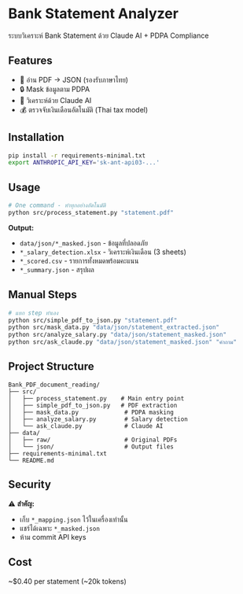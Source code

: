 # Bank Statement Analyzer

ระบบวิเคราะห์ Bank Statement ด้วย Claude AI + PDPA Compliance

## Features

- 📄 อ่าน PDF → JSON (รองรับภาษาไทย)
- 🔒 Mask ข้อมูลตาม PDPA
- 🤖 วิเคราะห์ด้วย Claude AI
- 💰 ตรวจจับเงินเดือนอัตโนมัติ (Thai tax model)

## Installation

```bash
pip install -r requirements-minimal.txt
export ANTHROPIC_API_KEY='sk-ant-api03-...'
```

## Usage

```bash
# One command - ทำทุกอย่างอัตโนมัติ
python src/process_statement.py "statement.pdf"
```

**Output:** 
- `data/json/*_masked.json` - ข้อมูลที่ปลอดภัย
- `*_salary_detection.xlsx` - วิเคราะห์เงินเดือน (3 sheets)
- `*_scored.csv` - รายการทั้งหมดพร้อมคะแนน
- `*_summary.json` - สรุปผล

## Manual Steps

```bash
# แยก step ทำเอง
python src/simple_pdf_to_json.py "statement.pdf"
python src/mask_data.py "data/json/statement_extracted.json"
python src/analyze_salary.py "data/json/statement_masked.json"
python src/ask_claude.py "data/json/statement_masked.json" "คำถาม"
```

## Project Structure

```
Bank_PDF_document_reading/
├── src/
│   ├── process_statement.py    # Main entry point
│   ├── simple_pdf_to_json.py   # PDF extraction
│   ├── mask_data.py             # PDPA masking
│   ├── analyze_salary.py        # Salary detection
│   └── ask_claude.py            # Claude AI
├── data/
│   ├── raw/                     # Original PDFs
│   └── json/                    # Output files
├── requirements-minimal.txt
└── README.md
```

## Security

⚠️ **สำคัญ:**
- เก็บ `*_mapping.json` ไว้ในเครื่องเท่านั้น
- แชร์ได้เฉพาะ `*_masked.json`
- ห้าม commit API keys

## Cost

~$0.40 per statement (~20k tokens)
